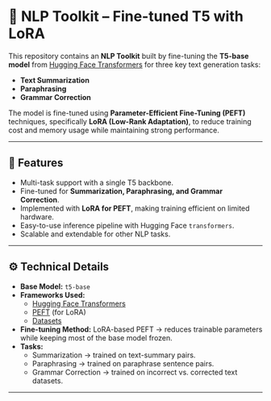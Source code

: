 # 📝 NLP Toolkit – Fine-tuned T5 with LoRA  

This repository contains an **NLP Toolkit** built by fine-tuning the **T5-base model** from [Hugging Face Transformers](https://huggingface.co/) for three key text generation tasks:  

- **Text Summarization**  
- **Paraphrasing**  
- **Grammar Correction**  

The model is fine-tuned using **Parameter-Efficient Fine-Tuning (PEFT)** techniques, specifically **LoRA (Low-Rank Adaptation)**, to reduce training cost and memory usage while maintaining strong performance.  

---

## 🚀 Features  
- Multi-task support with a single T5 backbone.  
- Fine-tuned for **Summarization, Paraphrasing, and Grammar Correction**.  
- Implemented with **LoRA for PEFT**, making training efficient on limited hardware.  
- Easy-to-use inference pipeline with Hugging Face `transformers`.  
- Scalable and extendable for other NLP tasks.  

---

## ⚙️ Technical Details  
- **Base Model:** `t5-base`  
- **Frameworks Used:**  
  - [Hugging Face Transformers](https://huggingface.co/transformers/)  
  - [PEFT](https://huggingface.co/docs/peft/index) (for LoRA)  
  - [Datasets](https://huggingface.co/docs/datasets/)  
- **Fine-tuning Method:** LoRA-based PEFT → reduces trainable parameters while keeping most of the base model frozen.  
- **Tasks:**  
  - Summarization → trained on text-summary pairs.  
  - Paraphrasing → trained on paraphrase sentence pairs.  
  - Grammar Correction → trained on incorrect vs. corrected text datasets.  

---
